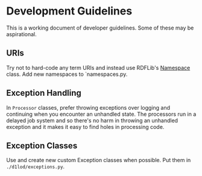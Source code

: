 # Development Guidelines

This is a working document of developer guidelines.
Some of these may be aspirational.

## URIs

Try not to hard-code any term URIs and instead use RDFLib's [Namespace](https://rdflib.readthedocs.io/en/stable/namespaces_and_bindings.html) class. Add new namespaces to `namespaces.py.



## Exception Handling

In `Processor` classes, prefer throwing exceptions over logging and continuing when you encounter an unhandled state. The processors run in a delayed job system and so there's no harm in throwing an unhandled exception and it makes it easy to find holes in processing code.

## Exception Classes

Use and create new custom Exception classes when possible.
Put them in `./d1lod/exceptions.py`.
